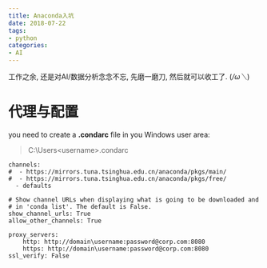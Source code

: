 ```yaml
---
title: Anaconda入坑
date: 2018-07-22
tags: 
- python
categories:
- AI
---
```

工作之余, 还是对AI/数据分析念念不忘, 先磨一磨刀, 然后就可以收工了. (*/ω＼*)
<!--more-->
# 代理与配置
you need to create a  **.condarc**  file in you Windows user area:
>C:\Users\<username>\.condarc
```
channels:
#  - https://mirrors.tuna.tsinghua.edu.cn/anaconda/pkgs/main/
#  - https://mirrors.tuna.tsinghua.edu.cn/anaconda/pkgs/free/
  - defaults

# Show channel URLs when displaying what is going to be downloaded and
# in 'conda list'. The default is False.
show_channel_urls: True
allow_other_channels: True

proxy_servers:
    http: http://domain\username:password@corp.com:8080
    https: http://domain\username:password@corp.com:8080
ssl_verify: False
```

<!--stackedit_data:
eyJoaXN0b3J5IjpbLTI0OTI3NTA2N119
-->